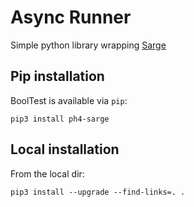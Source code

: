# Async Runner

Simple python library wrapping [Sarge](https://pypi.org/project/sarge/)

## Pip installation

BoolTest is available via `pip`:

```
pip3 install ph4-sarge
```

## Local installation

From the local dir:

```
pip3 install --upgrade --find-links=. .
```

